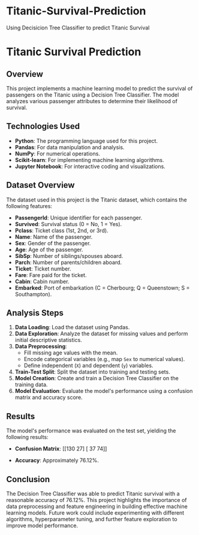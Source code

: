 # Titanic-Survival-Prediction
Using Decisicion Tree Classifier to predict Titanic Survival

# Titanic Survival Prediction

## Overview
This project implements a machine learning model to predict the survival of passengers on the Titanic using a Decision Tree Classifier. The model analyzes various passenger attributes to determine their likelihood of survival.

## Technologies Used
- **Python**: The programming language used for this project.
- **Pandas**: For data manipulation and analysis.
- **NumPy**: For numerical operations.
- **Scikit-learn**: For implementing machine learning algorithms.
- **Jupyter Notebook**: For interactive coding and visualizations.

## Dataset Overview
The dataset used in this project is the Titanic dataset, which contains the following features:
- **PassengerId**: Unique identifier for each passenger.
- **Survived**: Survival status (0 = No, 1 = Yes).
- **Pclass**: Ticket class (1st, 2nd, or 3rd).
- **Name**: Name of the passenger.
- **Sex**: Gender of the passenger.
- **Age**: Age of the passenger.
- **SibSp**: Number of siblings/spouses aboard.
- **Parch**: Number of parents/children aboard.
- **Ticket**: Ticket number.
- **Fare**: Fare paid for the ticket.
- **Cabin**: Cabin number.
- **Embarked**: Port of embarkation (C = Cherbourg; Q = Queenstown; S = Southampton).

## Analysis Steps
1. **Data Loading**: Load the dataset using Pandas.
2. **Data Exploration**: Analyze the dataset for missing values and perform initial descriptive statistics.
3. **Data Preprocessing**:
   - Fill missing age values with the mean.
   - Encode categorical variables (e.g., map `Sex` to numerical values).
   - Define independent (`X`) and dependent (`y`) variables.
4. **Train-Test Split**: Split the dataset into training and testing sets.
5. **Model Creation**: Create and train a Decision Tree Classifier on the training data.
6. **Model Evaluation**: Evaluate the model's performance using a confusion matrix and accuracy score.

## Results
The model's performance was evaluated on the test set, yielding the following results:
- **Confusion Matrix**:
[[130 27]
[ 37 74]]

- **Accuracy**: Approximately 76.12%.

## Conclusion
The Decision Tree Classifier was able to predict Titanic survival with a reasonable accuracy of 76.12%. This project highlights the importance of data preprocessing and feature engineering in building effective machine learning models. Future work could include experimenting with different algorithms, hyperparameter tuning, and further feature exploration to improve model performance.


